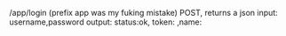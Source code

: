
/app/login (prefix app was my fuking mistake)
  POST, returns a json
  input: username,password
  output: status:ok, token: ,name:

  